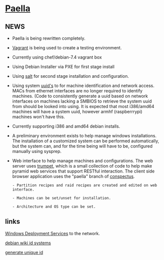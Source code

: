 # [Paella](#)

## NEWS

- Paella is being rewritten completely.  

- [Vagrant](http://www.vagrantup.com/) is being used to create a 
  testing environment.

- Currently using chef/debian-7.4 vagrant box 

- Using Debian Installer via PXE for first stage install

- Using [salt](http://saltstack.org/) for second stage
  installation and configuration.

- Using system [uuid's](#pages/system-uuid) to for machine 
  identification and network access.  MACs from ethernet interfaces
  are no longer required to identify machines. (Code to consistently
  generate a uuid based on network interfaces on machines lacking
  a SMBIOS to retrieve the system uuid from should be looked into
  using.  It is expected that most i386/amd64 machines will have
  a system uuid, however armhf (raspberrrypi) machines won't have
  this.

- Currently supporting i386 and amd64 debian installs.

- A preliminary environment exists to help manage windows 
  installations.  The installation of a customized system 
  can be performed automatically, but the system can, and 
  for the time being will have to be, configured manually 
  using sysprep.

- Web interface to help manage machines and configurations.  The web
  server uses [trumpet](https://github.com/umeboshi2/trumpet.git),
  which is a small collection of code to help make pyramid web services that
  support RESTful interaction.  The client side browser application uses the
  "paella" branch of [conspectus](https://github.com/umeboshi2/conspectus.git).
  
	  - Partition recipes and raid recipes are created and edited on web interface.

	  - Machines can be set/unset for installation.

	  - Architecture and OS type can be set.


## links

[Windows Deployment Services](http://en.wikipedia.org/wiki/Windows_Deployment_Services) to the network.

[debian wiki id systems](https://wiki.debian.org/HowToIdentifyADevice/System)

[generate unique id](http://unix.stackexchange.com/questions/144812/generate-consistent-machine-unique-id)
